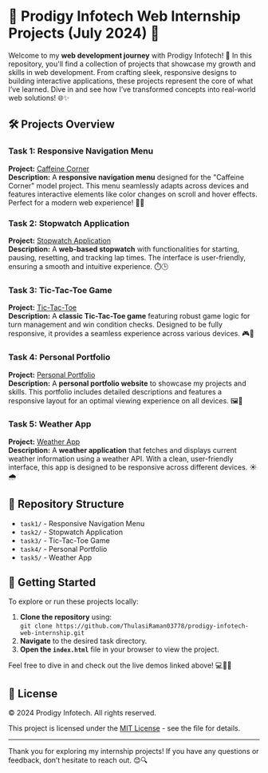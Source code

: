 # 🌟 Prodigy Infotech Web Internship Projects (July 2024) 🌟

Welcome to my **web development journey** with Prodigy Infotech! 🚀 In this repository, you'll find a collection of projects that showcase my growth and skills in web development. From crafting sleek, responsive designs to building interactive applications, these projects represent the core of what I’ve learned. Dive in and see how I’ve transformed concepts into real-world web solutions! 🌐✨

## 🛠️ Projects Overview

### Task 1: Responsive Navigation Menu
**Project:** [Caffeine Corner](#)  
**Description:** A **responsive navigation menu** designed for the "Caffeine Corner" model project. This menu seamlessly adapts across devices and features interactive elements like color changes on scroll and hover effects. Perfect for a modern web experience! 🌈🔗

### Task 2: Stopwatch Application
**Project:** [Stopwatch Application](#)  
**Description:** A **web-based stopwatch** with functionalities for starting, pausing, resetting, and tracking lap times. The interface is user-friendly, ensuring a smooth and intuitive experience. ⏱️🕒

### Task 3: Tic-Tac-Toe Game
**Project:** [Tic-Tac-Toe](#)  
**Description:** A **classic Tic-Tac-Toe game** featuring robust game logic for turn management and win condition checks. Designed to be fully responsive, it provides a seamless experience across various devices. 🎮📱

### Task 4: Personal Portfolio
**Project:** [Personal Portfolio](#)  
**Description:** A **personal portfolio website** to showcase my projects and skills. This portfolio includes detailed descriptions and features a responsive layout for an optimal viewing experience on all devices. 🖼️📝

### Task 5: Weather App
**Project:** [Weather App](#)  
**Description:** A **weather application** that fetches and displays current weather information using a weather API. With a clean, user-friendly interface, this app is designed to be responsive across different devices. ☀️🌧️

## 📁 Repository Structure

- `task1/` - Responsive Navigation Menu
- `task2/` - Stopwatch Application
- `task3/` - Tic-Tac-Toe Game
- `task4/` - Personal Portfolio
- `task5/` - Weather App

## 🚀 Getting Started

To explore or run these projects locally:
1. **Clone the repository** using:  
   `git clone https://github.com/ThulasiRaman03778/prodigy-infotech-web-internship.git`
2. **Navigate** to the desired task directory.
3. **Open the `index.html`** file in your browser to view the project.

Feel free to dive in and check out the live demos linked above! 💻👨‍💻

## 📜 License

© 2024 Prodigy Infotech. All rights reserved.

This project is licensed under the [MIT License](GPL-3.0) - see the file for details.

---

Thank you for exploring my internship projects! If you have any questions or feedback, don’t hesitate to reach out. 😊🔍
